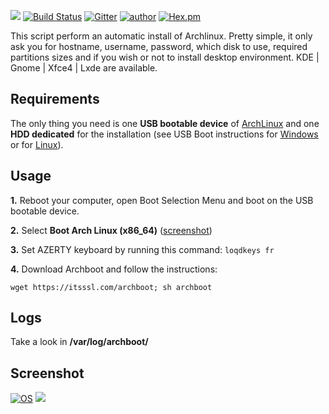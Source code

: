![](https://raw.githubusercontent.com/grm34/archboot/master/img/archboot.png)
[![Build Status](https://travis-ci.org/grm34/archboot.svg?branch=master)](https://travis-ci.org/grm34/archboot) [![Gitter](https://badges.gitter.im/grm34/archboot.svg)](https://gitter.im/grm34/archboot?utm_source=badge&utm_medium=badge&utm_campaign=pr-badge) [![author](https://img.shields.io/badge/author-grm34-red.svg)](https://github.com/grm34) [![Hex.pm](https://img.shields.io/hexpm/l/plug.svg)](https://github.com/grm34/archboot/blob/master/LICENSE)

This script perform an automatic install of Archlinux.
Pretty simple, it only ask you for hostname, username,
password, which disk to use, required partitions sizes
and if you wish or not to install desktop environment.
KDE | Gnome | Xfce4 | Lxde are available.

## Requirements

The only thing you need is one **USB bootable device** of [ArchLinux](http://mir.archlinux.fr/iso/latest) and one **HDD dedicated** for the installation (see USB Boot instructions for [Windows](https://rufus.akeo.ie/?locale=fr_FR) or for [Linux](https://debian-facile.org/doc:install:usb-boot)).

## Usage

**1.** Reboot your computer, open Boot Selection Menu and boot on the USB bootable device.

**2.** Select **Boot Arch Linux (x86_64)** ([screenshot](https://raw.githubusercontent.com/grm34/archboot/master/img/archlinux.png))

**3.** Set AZERTY keyboard by running this command: `loqdkeys fr`

**4.** Download Archboot and follow the instructions:

`wget https://itsssl.com/archboot; sh archboot`

## Logs

Take a look in **/var/log/archboot/**

## Screenshot

[![OS](https://img.shields.io/badge/Archlinux-xfce4-blue.svg)](https://raw.githubusercontent.com/grm34/archboot/master/img/screenshot.png)
![](https://raw.githubusercontent.com/grm34/archboot/master/img/screenshot.png)
